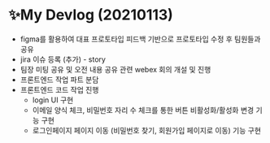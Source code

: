 # ✨My Devlog (20210113)

- figma를 활용하여 대표 프로토타입 피드백 기반으로 프로토타입 수정 후 팀원들과 공유
- jira 이슈 등록 (추가) - story
- 팀장 미팅 공유 및 오전 내용 공유 관련 webex 회의 개설 및 진행
- 프론트엔드 작업 파트 분담
- 프론트엔드 코드 작업 진행
  - login UI 구현 
  - 이메일 양식 체크, 비밀번호 자리 수 체크를 통한 버튼 비활성화/활성화 변경 기능 구현
  - 로그인페이지 페이지 이동 (비밀번호 찾기, 회원가입 페이지로 이동) 기능 구현


